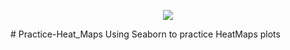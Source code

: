 <p align="center">
  <img src="https://raw.githubusercontent.com/mwaskom/seaborn/master/doc/_static/logo-wide-lightbg.svg">
</p>
# Practice-Heat_Maps
Using Seaborn to practice HeatMaps plots


